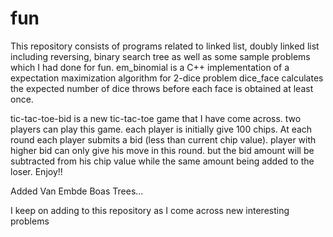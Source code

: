 # fun
This repository consists of programs related to linked list, doubly linked list including reversing, binary search tree as 
well as some sample problems which I had done for fun. 
em_binomial is a C++ implementation of a expectation maximization algorithm for 2-dice problem
dice_face calculates the expected number of dice throws before each face is obtained at least once.

tic-tac-toe-bid is a new tic-tac-toe game that I have come across. two players can play this game. each player is initially give 100 chips. At each round each player 
submits a bid (less than current chip value). player with higher bid can only give his move in this round. but the bid amount will be subtracted from his chip value while the same amount being added to the loser. Enjoy!!

Added Van Embde Boas Trees...

I keep on adding to this repository as I come across new interesting problems
